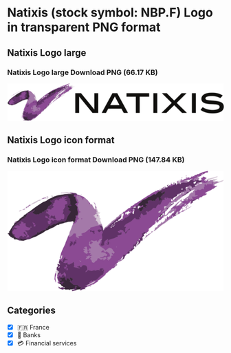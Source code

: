 # Natixis (stock symbol: NBP.F) Logo in transparent PNG format

## Natixis Logo large

### Natixis Logo large Download PNG (66.17 KB)

![Natixis Logo large Download PNG (66.17 KB)](/img/orig/NBP.F_BIG-51034aad.png)

## Natixis Logo icon format

### Natixis Logo icon format Download PNG (147.84 KB)

![Natixis Logo icon format Download PNG (147.84 KB)](/img/orig/NBP.F-c53ef575.png)



## Categories
- [x] 🇫🇷 France
- [x] 🏦 Banks
- [x] 💳 Financial services

